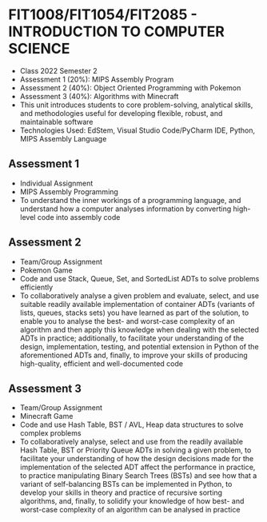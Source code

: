 # FIT1008/FIT1054/FIT2085 - INTRODUCTION TO COMPUTER SCIENCE
- Class 2022 Semester 2
- Assessment 1 (20%): MIPS Assembly Program
- Assessment 2 (40%): Object Oriented Programming with Pokemon 
- Assessment 3 (40%): Algorithms with Minecraft
- This unit introduces students to core problem-solving, analytical skills, and methodologies useful for developing flexible, robust, and maintainable software
- Technologies Used: EdStem, Visual Studio Code/PyCharm IDE, Python, MIPS Assembly Language

## Assessment 1
- Individual Assignment
- MIPS Assembly Programming
- To understand the inner workings of a programming language, and understand how a computer analyses information by converting high-level code into assembly code

## Assessment 2
- Team/Group Assignment
- Pokemon Game 
- Code and use Stack, Queue, Set, and SortedList ADTs to solve problems efficiently
- To collaboratively analyse a given problem and evaluate, select, and use suitable readily available implementation of container ADTs (variants of lists, queues, stacks sets) you have learned as part of the solution, to enable you to analyse the best- and worst-case complexity of an algorithm and then apply this knowledge when dealing with the selected ADTs in practice; additionally, to facilitate your understanding of the design, implementation, testing, and potential extension in Python of the aforementioned ADTs and, finally, to improve your skills of producing high-quality, efficient and well-documented code

## Assessment 3
- Team/Group Assignment
- Minecraft Game 
- Code and use Hash Table, BST / AVL, Heap data structures to solve complex problems
- To collaboratively analyse, select and use from the readily available Hash Table, BST or Priority Queue ADTs in solving a given problem, to facilitate your understanding of how the design decisions made for the implementation of the selected ADT affect the performance in practice, to practice manipulating Binary Search Trees (BSTs) and see how that a variant of self-balancing BSTs can be implemented in Python, to develop your skills in theory and practice of recursive sorting algorithms, and, finally, to solidify your knowledge of how best- and worst-case complexity of an algorithm can be analysed in practice
